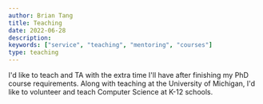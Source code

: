 ```yaml
---
author: Brian Tang
title: Teaching
date: 2022-06-28
description:
keywords: ["service", "teaching", "mentoring", "courses"]
type: teaching
---
```


I'd like to teach and TA with the extra time I'll have after finishing my PhD course requirements. Along with teaching at the University of Michigan, I'd like to volunteer and teach Computer Science at K-12 schools.
